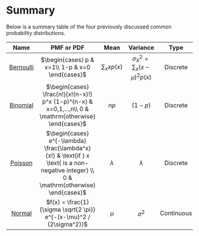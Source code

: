 # Summary

Below is a summary table of the four previously discussed common probability distributions.

| Name          |  PMF or PDF|    Mean    | Variance |  Type | Parameter(s) |
|:-: |    :-: | :-:  |   :-:     |  :-:   |  :-:   |
| [Bernoulli](../11/Bernoulli-Probability-Distribution)     | $\begin{cases} p & x=1\\ 1-p & x=0 \end{cases}$   |  $\sum_x x p(x)$  | $\sigma_X^2 = \sum_x (x - \mu)^2 p(x)$   |  Discrete | $p$ |
| [Binomial](../11/Binomial-Probability-Distribtuion)      |  $\begin{cases} \frac{n!}{x!(n-x)!} p^x (1-p)^{n-x} & x=0,1,...,n\\ 0 & \mathrm{otherwise} \end{cases}$  |  $n p$  | $(1-p)$  | Discrete | $p$, $n$, $x$ |
| [Poisson](../11/Poisson-Probability-Distribution)       | $\begin{cases} e^{-\lambda} \frac{\lambda^x}{x!} & \text{if } x \text{ is a non-negative integer} \\ 0 & \mathrm{otherwise} \end{cases}$  |  $\lambda$  |    $\lambda$      |  Discrete | $\lambda$ |
| [Normal](../11/Normal-Probability-Distribution)        | $f(x) = \frac{1}{\sigma \sqrt{2 \pi}} e^{-(x-\mu)^2 / (2\sigma^2)}$ |  $\mu$  | $\sigma^2$ |  Continuous | $\mu$, $\sigma$ |